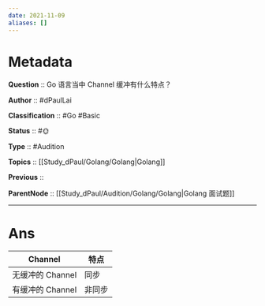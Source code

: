 ```yaml
---
date: 2021-11-09
aliases: []
---
```


# Metadata

**Question** :: Go 语言当中 Channel 缓冲有什么特点？

**Author** :: #dPaulLai

**Classification** :: #Go #Basic 

**Status** :: #🌞 

**Type** :: #Audition 

**Topics** :: [[Study_dPaul/Golang/Golang|Golang]]

**Previous** ::

**ParentNode** :: [[Study_dPaul/Audition/Golang/Golang|Golang 面试题]]

---

# Ans
| Channel          | 特点   |
| ---------------- | ------ |
| 无缓冲的 Channel | 同步   |
| 有缓冲的 Channel | 非同步 | 
